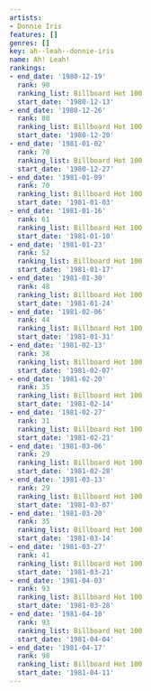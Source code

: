 ```yaml
---
artists:
- Donnie Iris
features: []
genres: []
key: ah--leah--donnie-iris
name: Ah! Leah!
rankings:
- end_date: '1980-12-19'
  rank: 90
  ranking_list: Billboard Hot 100
  start_date: '1980-12-13'
- end_date: '1980-12-26'
  rank: 80
  ranking_list: Billboard Hot 100
  start_date: '1980-12-20'
- end_date: '1981-01-02'
  rank: 70
  ranking_list: Billboard Hot 100
  start_date: '1980-12-27'
- end_date: '1981-01-09'
  rank: 70
  ranking_list: Billboard Hot 100
  start_date: '1981-01-03'
- end_date: '1981-01-16'
  rank: 61
  ranking_list: Billboard Hot 100
  start_date: '1981-01-10'
- end_date: '1981-01-23'
  rank: 52
  ranking_list: Billboard Hot 100
  start_date: '1981-01-17'
- end_date: '1981-01-30'
  rank: 48
  ranking_list: Billboard Hot 100
  start_date: '1981-01-24'
- end_date: '1981-02-06'
  rank: 44
  ranking_list: Billboard Hot 100
  start_date: '1981-01-31'
- end_date: '1981-02-13'
  rank: 38
  ranking_list: Billboard Hot 100
  start_date: '1981-02-07'
- end_date: '1981-02-20'
  rank: 35
  ranking_list: Billboard Hot 100
  start_date: '1981-02-14'
- end_date: '1981-02-27'
  rank: 31
  ranking_list: Billboard Hot 100
  start_date: '1981-02-21'
- end_date: '1981-03-06'
  rank: 29
  ranking_list: Billboard Hot 100
  start_date: '1981-02-28'
- end_date: '1981-03-13'
  rank: 29
  ranking_list: Billboard Hot 100
  start_date: '1981-03-07'
- end_date: '1981-03-20'
  rank: 35
  ranking_list: Billboard Hot 100
  start_date: '1981-03-14'
- end_date: '1981-03-27'
  rank: 41
  ranking_list: Billboard Hot 100
  start_date: '1981-03-21'
- end_date: '1981-04-03'
  rank: 93
  ranking_list: Billboard Hot 100
  start_date: '1981-03-28'
- end_date: '1981-04-10'
  rank: 93
  ranking_list: Billboard Hot 100
  start_date: '1981-04-04'
- end_date: '1981-04-17'
  rank: 98
  ranking_list: Billboard Hot 100
  start_date: '1981-04-11'
---
```



